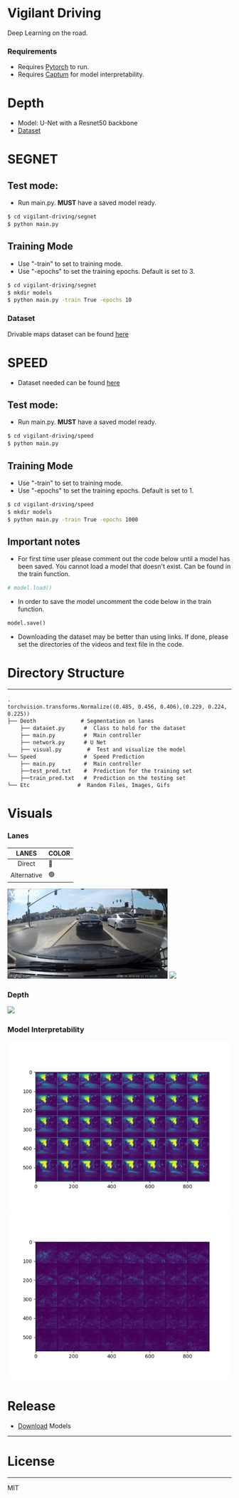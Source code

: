 # Vigilant Driving 
Deep Learning on the road.
### Requirements
- Requires [Pytorch](https://pytorch.org/) to run.
- Requires [Captum](https://captum.ai/) for model interpretability.

# Depth
 - Model: U-Net with a Resnet50 backbone
 - [Dataset](http://apolloscape.auto/stereo.html)
 
# SEGNET 
## Test mode:
- Run main.py. **MUST** have a saved model ready.
```sh
$ cd vigilant-driving/segnet
$ python main.py 
```
## Training Mode
- Use "-train" to set to training mode.
- Use "-epochs" to set the training epochs. Default is set to 3.
```sh
$ cd vigilant-driving/segnet
$ mkdir models
$ python main.py -train True -epochs 10
```
### Dataset
Drivable maps dataset can be found [here](https://bdd-data.berkeley.edu/)

# SPEED
- Dataset needed can be found [here](https://github.com/commaai/speedchallenge/tree/master/data)
## Test mode:
- Run main.py. **MUST** have a saved model ready.
```sh
$ cd vigilant-driving/speed
$ python main.py 
```
## Training Mode
- Use "-train" to set to training mode.
- Use "-epochs" to set the training epochs. Default is set to 1.
```sh
$ cd vigilant-driving/speed
$ mkdir models
$ python main.py -train True -epochs 1000
```
## Important notes
- For first time user please comment out the code below until a model has been saved. You cannot load a model that doesn't exist. Can be found in the train function.
```python
# model.load()
```
- In order to save the model uncomment the code below in the train function. 
```python
model.save()
```
- Downloading the dataset may be better than using links. If done, please set the directories of the videos and text file in the code.

# Directory Structure
------
    .
    torchvision.transforms.Normalize((0.485, 0.456, 0.406),(0.229, 0.224, 0.225))
    ├── Deoth              # Segmentation on lanes
        ├── dataset.py      #  Class to hold for the dataset
        ├── main.py         #  Main controller
        ├── network.py      # U Net 
        ├── visual.py        #  Test and visualize the model
    └── Speed               #  Speed Prediction
        ├── main.py         #  Main controller
        ├──test_pred.txt    #  Prediction for the training set
        ├──train_pred.txt   #  Prediction on the testing set
    └── Etc               #  Random Files, Images, Gifs


# Visuals
### Lanes 
|  LANES | COLOR   |
|:-:|---|
| Direct  | 🔴  |
| Alternative  |  🟢 |

![](etc/original_driving_vid.gif)
![](etc/model_lanes.gif)
### Depth
![](etc/depth_gif.gif)
### Model Interpretability 
<img src="etc/actual.jpg" alt="actual" width="600"/>
<img src="etc/interpret.jpg" alt="interpet" width="600"/>

# Release 
- [Download](https://github.com/alantess/vigilant-driving/releases) Models
------

# License
----

MIT
